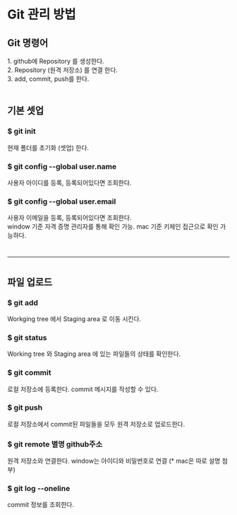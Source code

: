<h1>Git 관리 방법</h1>
<h2>Git 명령어</h2>
1. github에 Repository 를 생성한다.<br>
2. Repository (원격 저장소) 를 연결 한다.<br>
3. add, commit, push를 한다.<br><br>

<h2>기본 셋업</h2>
<h3>$ git init</h3>
현재 폴더를 초기화 (셋업) 한다.
<h3>$ git config --global user.name</h3>
사용자 아이디를 등록, 등록되어있다면 조회한다.
<h3> $ git config --global user.email</h3>
사용자 이메일을 등록, 등록되어있다면 조회한다.<br>
window 기준 자격 증명 관리자를 통해 확인 가능. mac 기준 키체인 접근으로 확인 가능하다.

#
---
#

<h2>파일 업로드</h2>
<h3>$ git add</h3>
Workging tree 에서 Staging area 로 이동 시킨다.
<h3>$ git status</h3>
Working tree 와 Staging area 에 있는 파일들의 상태를 확인한다.
<h3>$ git commit</h3>
로컬 저장소에 등록한다. commit 메시지를 작성할 수 있다.
<h3>$ git push</h3>
로컬 저장소에서 commit된 파일들을 모두 원격 저장소로 업로드한다.
<h3>$ git remote 별명 github주소</h3>
원격 저장소와 연결한다. window는 아이디와 비밀번호로 연결 (* mac은 따로 설명 첨부)
<h3>$ git log --oneline </h3>
commit 정보를 조회한다.